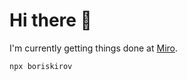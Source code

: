 # Hi there 👋

I'm currently getting things done at [Miro](https://miro.com).

```
npx boriskirov
```
